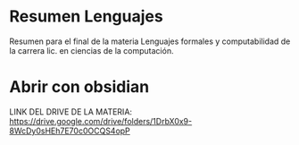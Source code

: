 # Resumen Lenguajes
Resumen para el final de la materia Lenguajes formales y computabilidad de la carrera lic. en ciencias de la computación.

# Abrir con obsidian



LINK DEL DRIVE DE LA MATERIA:
https://drive.google.com/drive/folders/1DrbX0x9-8WcDy0sHEh7E70c0OCQS4opP 